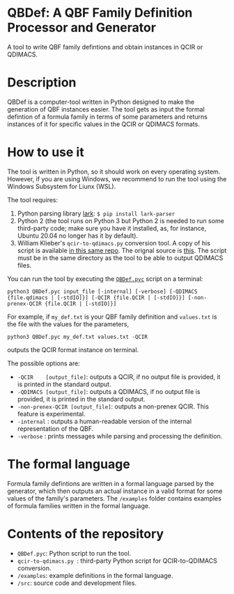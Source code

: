# QBDef: A QBF Family Definition Processor and Generator
A tool to write QBF family defintions and obtain instances in QCIR or QDIMACS.

# Description
QBDef is a computer-tool written in Python designed to make the generation of QBF instances easier. The tool gets as input the formal defintion of a formula family in terms of some parameters and returns instances of it for specific values in the QCIR or QDIMACS formats.

# How to use it
The tool is written in Python, so it should work on every operating system. However, if you are using Windows, we recommend to run the tool using the Windows Subsystem for Liunx (WSL).

The tool requires:

1. Python parsing library [lark](https://github.com/lark-parser/lark): `$ pip install lark-parser`
2. Python 2 (the tool runs on Python 3 but Python 2 is needed to run some third-party code; make sure you have it installed, as, for instance, Ubuntu 20.04 no longer has it by default).
3. William Klieber's `qcir-to-qdimacs.py` conversion tool. A copy of his script is available [in this same repo](https://github.com/alephnoell/QBDef/blob/master/qcir-to-qdimacs.py). The orignal source is [this](https://www.wklieber.com/ghostq/qcir-converter.html). The script must be in the same directory as the tool to be able to output QDIMACS files.

You can run the tool by executing the [`QBDef.pyc`](https://github.com/alephnoell/QBDef/blob/master/QBDef.py) script on a terminal:

```
python3 QBDef.pyc input_file [-internal] [-verbose] [-QDIMACS {file.qdimacs | [-stdIO]}] [-QCIR {file.QCIR | [-stdIO]}] [-non-prenex-QCIR {file.QCIR | [-stdIO]}]
```

For example, if `my_def.txt` is your QBF family definition and `values.txt` is the file with the values for the parameters,

```
python3 QBDef.pyc my_def.txt values.txt -QCIR
```

outputs the QCIR format instance on terminal. 

The possible options are:

* `-QCIR    [output_file]`: outputs a QCIR, if no output file is provided, it is printed in the standard output.
* `-QDIMACS [output_file]`: outputs a QDIMACS, if no output file is provided, it is printed in the standard output.
* `-non-prenex-QCIR [output_file]`: outputs a non-prenex QCIR. This feature is experimental.
* `-internal`             : outputs a human-readable version of the internal representation of the QBF.
* `-verbose`              : prints messages while parsing and processing the definition.

# The formal language

Formula family defintions are written in a formal language parsed by the generator, which then outputs an actual instance in a valid format for some values of the family's parameters. The `/examples` folder contains examples of formula families written in the formal language.

# Contents of the repository

* `QBDef.pyc`: Python script to run the tool.
* `qcir-to-qdimacs.py `: third-party Python script for QCIR-to-QDIMACS conversion.
* `/examples`: example definitions in the formal language.
* `/src`: source code and development files.
